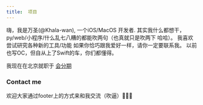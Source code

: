 ```yaml
---
title:  项目
---
```


嗨，我是万圣(@Khala-wan), 一个iOS/MacOS 开发者. 其实我什么都想干，py/web/小程序/什么乱七八糟的都能吹两句（也真就只是吹两下 哈哈）。
我喜欢尝试研究各种新的工具/功能 如果你恰巧跟我爱好一样，请你一定要联系我。
以前也写OC，但自从上了Swift的车，你们都懂得。

我现在在北京就职于 [会分期](http://www.huifenqi.com)

### Contact me

欢迎大家通过footer上的方式来和我交流（吹逼）🌚🌚🌚
